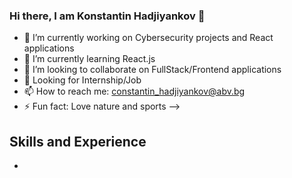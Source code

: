 ### Hi there, I am Konstantin Hadjiyankov 👋 



- 🔭 I’m currently working on Cybersecurity projects and React applications
- 🌱 I’m currently learning React.js 
- 👯 I’m looking to collaborate on FullStack/Frontend applications
- 💬 Looking for Internship/Job
- 📫 How to reach me: constantin_hadjiyankov@abv.bg
- ⚡ Fun fact: Love nature and sports
-->


## Skills and Experience
* 
